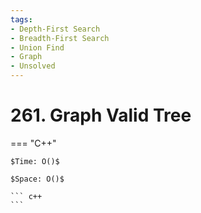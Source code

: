 ```yaml
---
tags:
- Depth-First Search
- Breadth-First Search
- Union Find
- Graph
- Unsolved
---
```



# 261. Graph Valid Tree

=== "C++"

    $Time: O()$

    $Space: O()$

    ``` c++
    ```